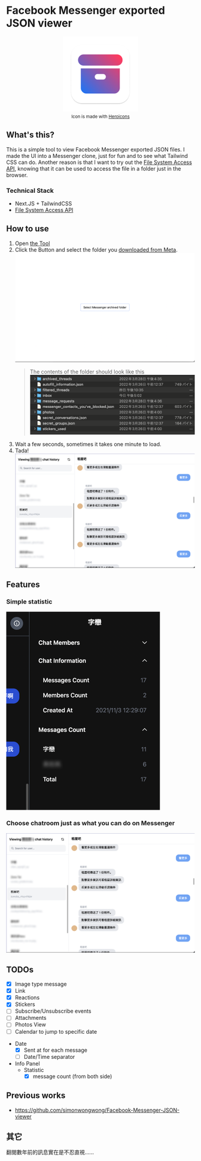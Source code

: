# Facebook Messenger exported JSON viewer

<figure align="center">
  <img src="./public/ios/180.png" alt="Messenger Viewer" width="200" height="200">
  <figcaption><small>Icon is made with <a href="https://heroicons.com/">Heroicons</a></small></figcaption>
</figure>

## What's this?

This is a simple tool to view Facebook Messenger exported JSON files. I made the UI into a Messenger clone, just for fun and to see what Tailwind CSS can do. Another reason is that I want to try out the [File System Access API](https://developer.mozilla.org/en-US/docs/Web/API/File_System_Access_API), knowing that it can be used to access the file in a folder just in the browser.

### Technical Stack

- Next.JS + TailwindCSS
- [File System Access API](https://developer.mozilla.org/en-US/docs/Web/API/File_System_Access_API)

## How to use

1. Open [the Tool](https://messenger-offline-viewer.vercel.app/)
2. Click the Button and select the folder you [downloaded from Meta](https://www.remote.tools/remote-work/download-facebook-messenger-conversation).
   ![start-screen](./docs/images/start.png)
   > The contents of the folder should look like this
   > ![folder](./docs/images/folder.png)
3. Wait a few seconds, sometimes it takes one minute to load.
4. Tada!
   ![offline-viewer](./docs/images/offline-viewer.png)

## Features

### Simple statistic

![statistic](./docs/images/statistic.png)

### Choose chatroom just as what you can do on Messenger

![offline-viewer](./docs/images/offline-viewer.png)

## TODOs

- [x] Image type message
- [x] Link
- [x] Reactions
- [x] Stickers
- [ ] Subscribe/Unsubscribe events
- [ ] Attachments
- [ ] Photos View
- [ ] Calendar to jump to specific date
- Date
  - [x] Sent at for each message
  - [ ] Date/Time separator
- Info Panel
  - Statistic
    - [x] message count (from both side)
  
## Previous works

- <https://github.com/simonwongwong/Facebook-Messenger-JSON-viewer>

## 其它

翻閱數年前的訊息實在是不忍直視......
